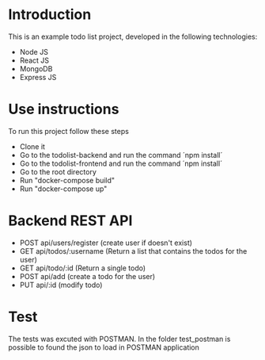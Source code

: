 # Introduction
This is an example todo list project, developed in the following technologies:

- Node JS
- React JS
- MongoDB
- Express JS

# Use instructions
To run this project follow these steps

- Clone it
- Go to the todolist-backend and run the command ´npm install´
- Go to the todolist-frontend and run the command ´npm install´
- Go to the root directory
- Run "docker-compose build"
- Run "docker-compose up"

# Backend REST API

- POST api/users/register (create user if doesn't exist)
- GET api/todos/:username (Return a list that contains the todos for the user)
- GET api/todo/:id (Return a single todo)
- POST api/add (create a todo for the user)
- PUT api/:id (modify todo)

# Test
The tests was excuted with POSTMAN. In the folder test_postman is possible to found the json to load in POSTMAN application
